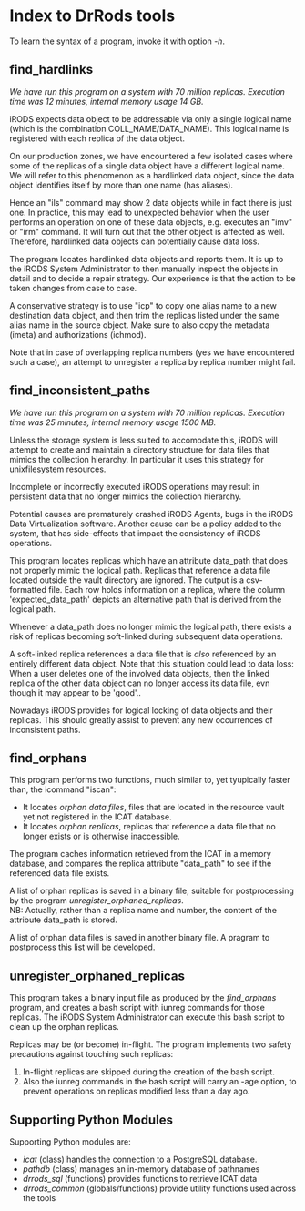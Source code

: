 # Index to DrRods tools
To learn the syntax of a program, invoke it with option _-h_.

## find\_hardlinks
*We have run this program on a system with 70 million replicas.
Execution time was 12 minutes, internal memory usage 14 GB.*

iRODS expects data object to be addressable via only a single logical
name (which is the combination COLL\_NAME/DATA\_NAME).
This logical name is registered with each replica of the data object.

On our production zones, we have encountered a few isolated cases 
where some of the replicas
of a single data object have a different logical name. 
We will refer to this phenomenon as a hardlinked data object, 
since the data object
identifies itself by more than one name (has aliases).

Hence an "ils" command may show 2 data objects while in fact there is
just one. In practice, this may lead to unexpected behavior when the 
user performs
an operation on one of these data objects, e.g. executes an "imv" or "irm"
command. It will turn out that the other object is affected as well.
Therefore, hardlinked data objects can potentially cause data loss.

The program locates hardlinked data objects and reports them. It is up
to the iRODS System Administrator to then manually inspect the objects 
in detail and to decide a repair strategy.  Our experience is that
the action to be taken changes from case to case.

A conservative strategy is to use "icp" to copy one alias name to 
a new destination data object, and then trim the replicas listed 
under the same alias name in the source object.  Make sure to also copy
the metadata (imeta) and authorizations (ichmod). 

Note that in case of overlapping replica numbers (yes we have encountered 
such a case), 
an attempt to unregister a replica by replica number might fail. 


## find\_inconsistent\_paths
*We have run this program on a system with 70 million replicas.
Execution time was 25 minutes, internal memory usage 1500 MB.*

Unless the storage system is less suited to accomodate this, iRODS will
attempt to create and maintain a directory structure for data files that 
mimics the collection hierarchy. 
In particular it uses this strategy for unixfilesystem resources.

Incomplete or incorrectly executed iRODS operations may result in
persistent data that no longer mimics the collection hierarchy.

Potential causes are prematurely crashed iRODS Agents, bugs in the iRODS 
Data Virtualization software. Another cause can be a policy added
to the system, that has side-effects that impact the consistency
of iRODS operations.

This program locates replicas which have an attribute data\_path
that does not properly mimic the logical path. 
Replicas that reference a data file located outside the vault directory 
are ignored.
The output is a csv-formatted file. Each row holds information on 
a replica, where the column 'expected\_data\_path' depicts an alternative
path that is derived from the logical path.

Whenever a data\_path does no longer mimic the logical path, there exists
a risk of replicas becoming soft-linked during subsequent data operations. 

A soft-linked replica references a data file that is *also* referenced
by an entirely different data object. 
Note that this situation could lead to data loss: 
When a user deletes one of the 
involved data objects, then the linked replica of the other data object can no
longer access its data file, evn though it may appear to be 'good'.. 

Nowadays iRODS provides for logical locking of data objects and their
replicas. This should greatly assist to prevent any new occurrences of 
inconsistent paths.  

## find\_orphans
This program performs two functions, much similar to,
yet tyupically faster than, the icommand "iscan":

- It locates _orphan data files_, files that are located in the resource vault
yet not registered in the ICAT database.
- It locates _orphan replicas_, replicas that reference a data file that
no longer exists or is otherwise inaccessible.

The program caches information retrieved from the ICAT in a memory database,
and compares the replica attribute "data\_path" to see if the referenced
data file exists. 

A list of orphan replicas is saved in a binary file, suitable for postprocessing
by the program *unregister_orphaned_replicas*.   
NB: Actually, rather than a replica name and number, the content of the 
attribute data\_path is stored.

A list of orphan data files is saved in another binary file. A pragram to
postprocess this list will be developed.

## unregister\_orphaned\_replicas
This program takes a binary input file as produced by the *find\_orphans*
program, and creates a bash script with iunreg commands for those replicas.
The iRODS System Administrator can execute this bash script to clean
up the orphan replicas.

Replicas may be (or become) in-flight. 
The program implements two safety precautions against touching such replicas:
1) In-flight replicas are skipped during the creation of the bash script.
2) Also the iunreg commands in the bash script will carry an -age option,
to prevent operations on replicas modified less than a day ago.


## Supporting Python Modules
Supporting Python modules are:
- *icat* (class) handles the connection to a PostgreSQL database.   
- *pathdb* (class) manages an in-memory database of pathnames   
- *drrods_sql* (functions) provides functions to retrieve ICAT data   
- *drrods_common* (globals/functions) provide utility functions used across the tools


